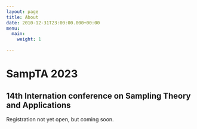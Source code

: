 ```yaml
---
layout: page
title: About
date: 2010-12-31T23:00:00.000+00:00
menu:
  main:
    weight: 1

---
```

<h1> SampTA 2023 </h1>
<h2> 14th Internation conference on <b> Sampling Theory and Applications </b></h2>

<p class="message">
Registration not yet open, but coming soon.
</p>
